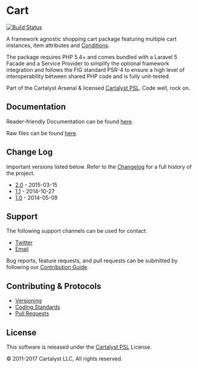 # Cart

[![Build Status](https://magnum.travis-ci.com/cartalyst/cart.svg?token=98Zt8zYdwyheTKqziswS&branch=2.0)](https://magnum.travis-ci.com/cartalyst/cart)

A framework agnostic shopping cart package featuring multiple cart instances, item attributes and [Conditions](https://cartalyst.com/manual/conditions).

The package requires PHP 5.4+ and comes bundled with a Laravel 5 Facade and a Service Provider to simplify the optional framework integration and follows the FIG standard PSR-4 to ensure a high level of interoperability between shared PHP code and is fully unit-tested.

Part of the Cartalyst Arsenal & licensed [Cartalyst PSL](LICENSE). Code well, rock on.

## Documentation

Reader-friendly Documentation can be found [here](https://cartalyst.com/manual/cart/2.0).

Raw files can be found [here](https://github.com/cartalyst/cart/tree/docs/2.0).

## Change Log

Important versions listed below. Refer to the [Changelog](CHANGELOG.md) for a full history of the project.

- [2.0](CHANGELOG.md) - 2015-03-15
- [1.1](CHANGELOG.md) - 2014-10-27
- [1.0](CHANGELOG.md) - 2014-05-09

## Support

The following support channels can be used for contact.

- [Twitter](https://twitter.com/cartalyst)
- [Email](mailto:help@cartalyst.com)

Bug reports, feature requests, and pull requests can be submitted by following our [Contribution Guide](CONTRIBUTING.md).

## Contributing & Protocols

- [Versioning](CONTRIBUTING.md#versioning)
- [Coding Standards](CONTRIBUTING.md#coding-standards)
- [Pull Requests](CONTRIBUTING.md#pull-requests)

## License

This software is released under the [Cartalyst PSL](LICENSE) License.

© 2011-2017 Cartalyst LLC, All rights reserved.
